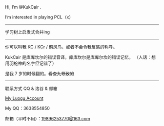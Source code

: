 Hi, I’m @KukCair .

I’m interested in playing PCL（x）

---

学习树上启发式合并ing

---

你可以叫我 KC / KCr / 羁风鸟，或者不会令我反感的称呼。

KukCair 是库库坎尔的错误音译。库库坎尔是库库尔坎的错误记忆。
（人话：想用羽蛇神的名字但记错了）

是我 7 岁的时候翻的。~~看查九导致的~~

---

联系方式 QQ & 洛谷 & 邮箱

[My Luogu Account](https://www.luogu.com/767449)

My QQ：3638554850

邮箱（平时不用）：19896253770@163.com
